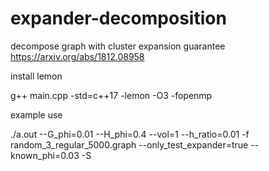 # expander-decomposition
decompose graph with cluster expansion guarantee
https://arxiv.org/abs/1812.08958


install lemon

g++ main.cpp -std=c++17 -lemon -O3 -fopenmp

example use

./a.out  --G_phi=0.01 --H_phi=0.4 --vol=1 --h_ratio=0.01 -f random_3_regular_5000.graph --only_test_expander=true --known_phi=0.03 -S
